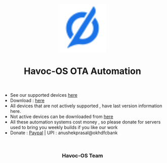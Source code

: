<h3 align="center"><img src="https://github.com/SukeeratSG/dump-public/blob/iron/Assets/havoc_favicon.svg" width="30%" height="30%"></h3>
<h1 align="center">Havoc-OS OTA Automation</h1>
<br>

- See our supported devices  [here](https://github.com/Havoc-OS/official_devices/)
- Download : [here](https://havoc-os.com/download)
- All devices that are not actively supported , have last version information here.
- Not active devices can be downloaded from [here](https://download.havoc-os.com) 
- All these automation systems cost money , so please donate for servers used to bring you weekly builds if you like our work
- Donate : [Paypal](https://paypal.me/ANUSHEK) | UPI : anushekprasal@okhdfcbank
<br>

<h3 align="center"><b>Havoc-OS Team</b></h3>
